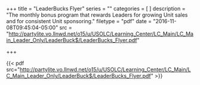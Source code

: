 +++
title = "LeaderBucks Flyer"
series = ""
categories = [
]
description = "The monthly bonus program that rewards Leaders for growing Unit sales and for consistent Unit sponsoring."
filetype = "pdf"
date = "2016-11-08T09:45:04-05:00"
src = "http://partylite.vo.llnwd.net/o15/u/USOLC/Learning_Center/LC_Main/LC_Main_Leader_Only/LeaderBuck$/LeaderBucks_Flyer.pdf"

+++

{{< pdf src="http://partylite.vo.llnwd.net/o15/u/USOLC/Learning_Center/LC_Main/LC_Main_Leader_Only/LeaderBuck$/LeaderBucks_Flyer.pdf" >}}
